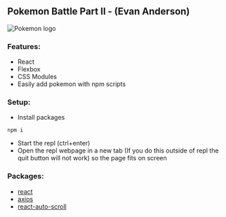 ## Pokemon Battle Part II - (Evan Anderson)

![Pokemon logo](https://upload.wikimedia.org/wikipedia/commons/thumb/9/98/International_Pok%C3%A9mon_logo.svg/640px-International_Pok%C3%A9mon_logo.svg.png)

### Features:
- React
- Flexbox
- CSS Modules
- Easily add pokemon with npm scripts

### Setup:
- Install packages
```
npm i
```
- Start the repl (ctrl+enter)
- Open the repl webpage in a new tab (If you do this outside of repl the quit button will not work) so the page fits on screen

### Packages:
- [react](https://reactjs.org/)
- [axios](https://www.npmjs.com/package/axios)
- [react-auto-scroll](https://github.com/brianmcallister/react-auto-scroll)